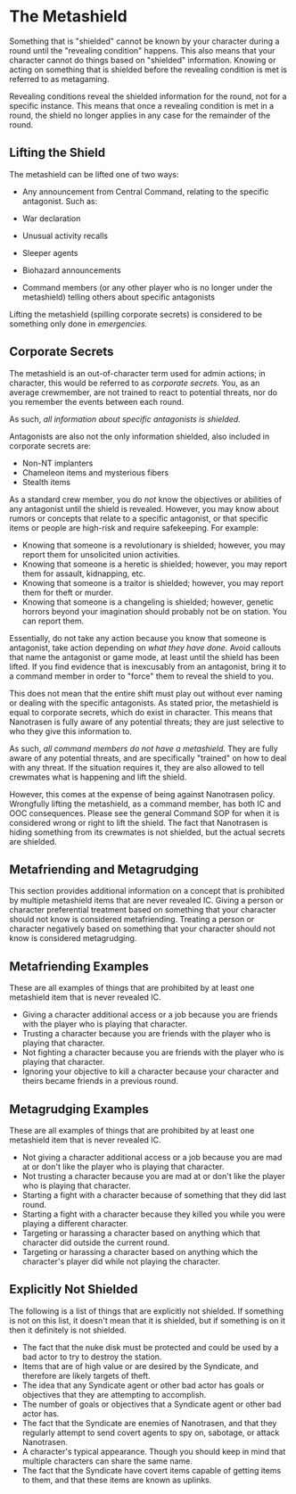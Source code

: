# The Metashield

Something that is "shielded" cannot be known by your character during a round until the "revealing condition" happens. This also means that your character cannot do things based on "shielded" information. Knowing or acting on something that is shielded before the revealing condition is met is referred to as metagaming.

Revealing conditions reveal the shielded information for the round, not for a specific instance. This means that once a revealing condition is met in a round, the shield no longer applies in any case for the remainder of the round.

## Lifting the Shield

The metashield can be lifted one of two ways:
- Any announcement from Central Command, relating to the specific antagonist. Such as:
 - War declaration 
 - Unusual activity recalls
 - Sleeper agents
 - Biohazard announcements
 
- Command members (or any other player who is no longer under the metashield) telling others about specific antagonists 

Lifting the metashield (spilling corporate secrets) is considered to be something only done in *emergencies.*
## Corporate Secrets

The metashield is an out-of-character term used for admin actions; in character, this would be referred to as *corporate secrets.* You, as an average crewmember, are not trained to react to potential threats, nor do you remember the events between each round. 

As such, *all information about specific antagonists is shielded.* 

Antagonists are also not the only information shielded, also included in corporate secrets are:
- Non-NT implanters
- Chameleon items and mysterious fibers
- Stealth items

As a standard crew member, you do *not* know the objectives or abilities of any antagonist until the shield is revealed. However, you may know about rumors or concepts that relate to a specific antagonist, or that specific items or people are high-risk and require safekeeping. For example:
- Knowing that someone is a revolutionary is shielded; however, you may report them for unsolicited union activities.
- Knowing that someone is a heretic is shielded; however, you may report them for assault, kidnapping, etc. 
- Knowing that someone is a traitor is shielded; however, you may report them for theft or murder. 
- Knowing that someone is a changeling is shielded; however, genetic horrors beyond your imagination should probably not be on station. You can report them. 

Essentially, do not take any action because you know that someone is antagonist, take action depending on *what they have done.* Avoid callouts that name the antagonist or game mode, at least until the shield has been lifted. If you find evidence that is inexcusably from an antagonist, bring it to a command member in order to "force" them to reveal the shield to you. 

This does not mean that the entire shift must play out without ever naming or dealing with the specific antagonists. As stated prior, the metashield is equal to corporate secrets, which do exist in character. This means that Nanotrasen is fully aware of any potential threats; they are just selective to who they give this information to.

As such, *all command members do not have a metashield.* They are fully aware of any potential threats, and are specifically "trained" on how to deal with any threat. If the situation requires it, they are also allowed to tell crewmates what is happening and lift the shield. 

However, this comes at the expense of being against Nanotrasen policy. Wrongfully lifting the metashield, as a command member, has both IC and OOC consequences. Please see the general Command SOP for when it is considered wrong or right to lift the shield. The fact that Nanotrasen is hiding something from its crewmates is not shielded, but the actual secrets are shielded. 


## Metafriending and Metagrudging
  This section provides additional information on a concept that is prohibited by multiple metashield items that are never revealed IC. Giving a person or character preferential treatment based on something that your character should not know is considered metafriending. Treating a person or character negatively based on something that your character should not know is considered metagrudging.

## Metafriending Examples
  These are all examples of things that are prohibited by at least one metashield item that is never revealed IC.
  - Giving a character additional access or a job because you are friends with the player who is playing that character.
  - Trusting a character because you are friends with the player who is playing that character.
  - Not fighting a character because you are friends with the player who is playing that character.
  - Ignoring your objective to kill a character because your character and theirs became friends in a previous round.

## Metagrudging Examples
  These are all examples of things that are prohibited by at least one metashield item that is never revealed IC.
  - Not giving a character additional access or a job because you are mad at or don't like the player who is playing that character.
  - Not trusting a character because you are mad at or don't like the player who is playing that character.
  - Starting a fight with a character because of something that they did last round.
  - Starting a fight with a character because they killed you while you were playing a different character.
  - Targeting or harassing a character based on anything which that character did outside the current round.
  - Targeting or harassing a character based on anything which the character's player did while not playing the character.

## Explicitly Not Shielded
  The following is a list of things that are explicitly not shielded. If something is not on this list, it doesn't mean that it is shielded, but if something is on it then it definitely is not shielded.
  - The fact that the nuke disk must be protected and could be used by a bad actor to try to destroy the station.
  - Items that are of high value or are desired by the Syndicate, and therefore are likely targets of theft.
  - The idea that any Syndicate agent or other bad actor has goals or objectives that they are attempting to accomplish.
  - The number of goals or objectives that a Syndicate agent or other bad actor has.
  - The fact that the Syndicate are enemies of Nanotrasen, and that they regularly attempt to send covert agents to spy on, sabotage, or attack Nanotrasen.
  - A character's typical appearance. Though you should keep in mind that multiple characters can share the same name.
  - The fact that the Syndicate have covert items capable of getting items to them, and that these items are known as uplinks.
